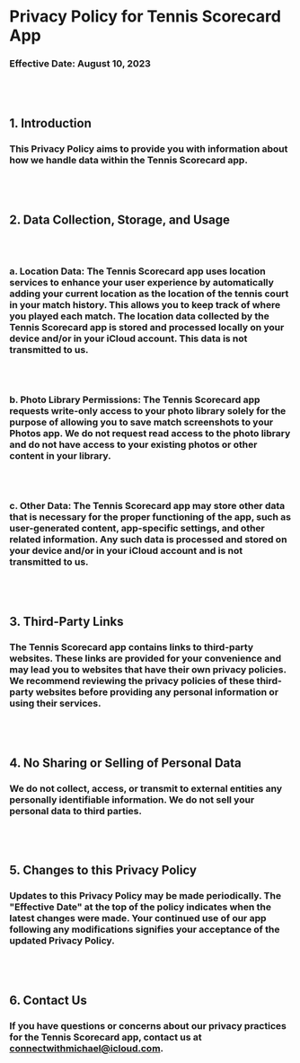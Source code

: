 # **Privacy Policy for Tennis Scorecard App**

### Effective Date: August 10, 2023

## <br>

## **1. Introduction**
### This Privacy Policy aims to provide you with information about how we handle data within the Tennis Scorecard app.

## <br>

## **2. Data Collection, Storage, and Usage**

###### <br>

### **a. Location Data:** The Tennis Scorecard app uses location services to enhance your user experience by automatically adding your current location as the location of the tennis court in your match history. This allows you to keep track of where you played each match. The location data collected by the Tennis Scorecard app is stored and processed locally on your device and/or in your iCloud account. This data is not transmitted to us.

###### <br>

### **b. Photo Library Permissions:** The Tennis Scorecard app requests write-only access to your photo library solely for the purpose of allowing you to save match screenshots to your Photos app. We do not request read access to the photo library and do not have access to your existing photos or other content in your library.

###### <br>

### **c. Other Data:** The Tennis Scorecard app may store other data that is necessary for the proper functioning of the app, such as user-generated content, app-specific settings, and other related information. Any such data is processed and stored on your device and/or in your iCloud account and is not transmitted to us.

## <br>

## **3. Third-Party Links**
### The Tennis Scorecard app contains links to third-party websites. These links are provided for your convenience and may lead you to websites that have their own privacy policies. We recommend reviewing the privacy policies of these third-party websites before providing any personal information or using their services.

## <br>

## **4. No Sharing or Selling of Personal Data**

### We do not collect, access, or transmit to external entities any personally identifiable information. We do not sell your personal data to third parties.

## <br>

## **5. Changes to this Privacy Policy**

### Updates to this Privacy Policy may be made periodically. The "Effective Date" at the top of the policy indicates when the latest changes were made. Your continued use of our app following any modifications signifies your acceptance of the updated Privacy Policy.

## <br>

## **6. Contact Us**

### If you have questions or concerns about our privacy practices for the Tennis Scorecard app, contact us at connectwithmichael@icloud.com.
